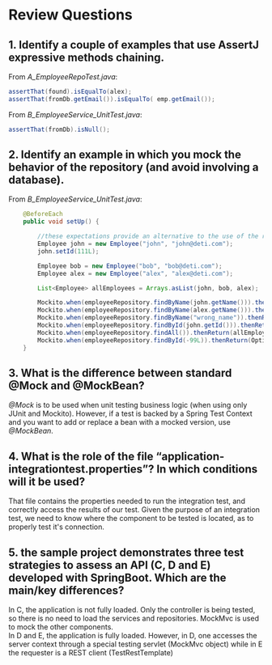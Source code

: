 # Review Questions
## 1. Identify a couple of examples that use AssertJ expressive methods chaining.
From *A_EmployeeRepoTest.java*:
```java
assertThat(found).isEqualTo(alex);
assertThat(fromDb.getEmail()).isEqualTo( emp.getEmail());
```
From *B_EmployeeService_UnitTest.java*:
```java
assertThat(fromDb).isNull();
```

## 2. Identify an example in which you mock the behavior of the repository (and avoid involving a database).
From *B_EmployeeService_UnitTest.java*:
```java
    @BeforeEach
    public void setUp() {

        //these expectations provide an alternative to the use of the repository
        Employee john = new Employee("john", "john@deti.com");
        john.setId(111L);

        Employee bob = new Employee("bob", "bob@deti.com");
        Employee alex = new Employee("alex", "alex@deti.com");

        List<Employee> allEmployees = Arrays.asList(john, bob, alex);

        Mockito.when(employeeRepository.findByName(john.getName())).thenReturn(john);
        Mockito.when(employeeRepository.findByName(alex.getName())).thenReturn(alex);
        Mockito.when(employeeRepository.findByName("wrong_name")).thenReturn(null);
        Mockito.when(employeeRepository.findById(john.getId())).thenReturn(Optional.of(john));
        Mockito.when(employeeRepository.findAll()).thenReturn(allEmployees);
        Mockito.when(employeeRepository.findById(-99L)).thenReturn(Optional.empty());
    }
```

## 3. What is the difference between standard @Mock and @MockBean?
*@Mock* is to be used when unit testing business logic (when using only JUnit and Mockito). However, if a test is backed by a Spring Test Context and you want to add or replace a bean with a mocked version, use *@MockBean*.

## 4. What is the role of the file “application-integrationtest.properties”? In which conditions will it be used?
That file contains the properties needed to run the integration test, and correctly access the results of our test. Given the purpose of an integration test, we need to know where the component to be tested is located, as to properly test it's connection.

## 5. the sample project demonstrates three test strategies to assess an API (C, D and E) developed with SpringBoot. Which are the main/key differences?
In C, the application is not fully loaded. Only the controller is being tested, so there is no need to load the services and repositories. MockMvc is used to mock the other components.  
In D and E, the application is fully loaded. However, in D, one accesses the server context through a special testing servlet (MockMvc object) while in E the requester is a REST client (TestRestTemplate)